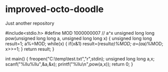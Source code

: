 # improved-octo-doodle
Just another repository

#include<stdio.h>
#define MOD 1000000007
// a^x
unsigned long long pow(unsigned long long a,
                       unsigned long long x)
{
    unsigned long long result=1;
    a%=MOD;
    while(x)
    {
        if(x&1)
            result=(result*a)%MOD;
        a=(a*a)%MOD;
        x>>=1;
    }
    return result;
}

int main()
{
    freopen("C:\\temp\\test.txt","r",stdin);
    unsigned long long a,x;
    scanf("%llu%llu",&a,&x);
    printf("%llu\n",pow(a,x));
    return 0;
}
